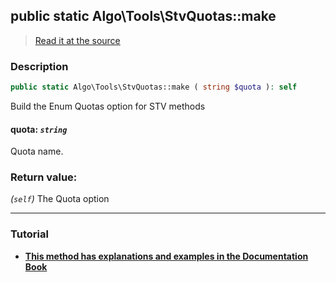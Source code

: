 ## public static Algo\Tools\StvQuotas::make

> [Read it at the source](https://github.com/julien-boudry/Condorcet/blob/master/src/Algo/Tools/StvQuotas.php#L33)

### Description    

```php
public static Algo\Tools\StvQuotas::make ( string $quota ): self
```

Build the Enum Quotas option for STV methods
    

#### **quota:** *```string```*   
Quota name.    


### Return value:   

*(```self```)* The Quota option


---------------------------------------

### Tutorial

* **[This method has explanations and examples in the Documentation Book](https://www.condorcet.io#VotingMethods)**    
